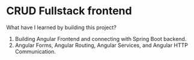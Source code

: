 # CRUD Fullstack frontend

What have I learned by building this project?
1. Building Angular Frontend and connecting with Spring Boot backend.
2. Angular Forms, Angular Routing, Angular Services, and Angular HTTP Communication.

